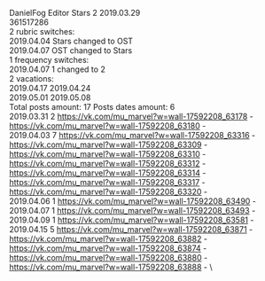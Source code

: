 DanielFog	Editor Stars 2 2019.03.29\
361517286\
2 rubric switches:\
2019.04.04 Stars changed to OST \
2019.04.07 OST changed to Stars \
1 frequency switches:\
2019.04.07 1 changed to 2 \
2 vacations:\
2019.04.17 2019.04.24 \
2019.05.01 2019.05.08 \
Total posts amount: 17	Posts dates amount: 6\
2019.03.31 2 https://vk.com/mu_marvel?w=wall-17592208_63178 - https://vk.com/mu_marvel?w=wall-17592208_63180 - \
2019.04.03 7 https://vk.com/mu_marvel?w=wall-17592208_63316 - https://vk.com/mu_marvel?w=wall-17592208_63309 - https://vk.com/mu_marvel?w=wall-17592208_63310 - https://vk.com/mu_marvel?w=wall-17592208_63312 - https://vk.com/mu_marvel?w=wall-17592208_63314 - https://vk.com/mu_marvel?w=wall-17592208_63317 - https://vk.com/mu_marvel?w=wall-17592208_63320 - \
2019.04.06 1 https://vk.com/mu_marvel?w=wall-17592208_63490 - \
2019.04.07 1 https://vk.com/mu_marvel?w=wall-17592208_63493 - \
2019.04.09 1 https://vk.com/mu_marvel?w=wall-17592208_63581 - \
2019.04.15 5 https://vk.com/mu_marvel?w=wall-17592208_63871 - https://vk.com/mu_marvel?w=wall-17592208_63882 - https://vk.com/mu_marvel?w=wall-17592208_63874 - https://vk.com/mu_marvel?w=wall-17592208_63880 - https://vk.com/mu_marvel?w=wall-17592208_63888 - \
